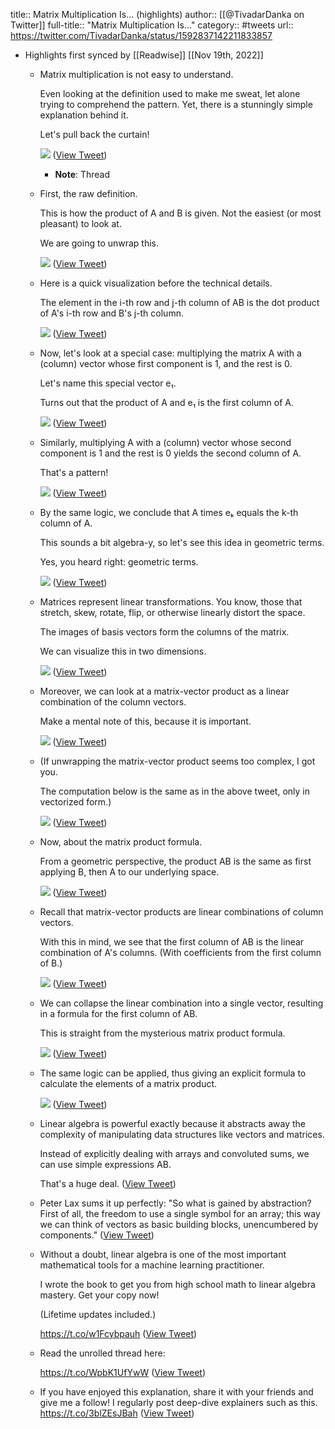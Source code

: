 title:: Matrix Multiplication Is... (highlights)
author:: [[@TivadarDanka on Twitter]]
full-title:: "Matrix Multiplication Is..."
category:: #tweets
url:: https://twitter.com/TivadarDanka/status/1592837142211833857

- Highlights first synced by [[Readwise]] [[Nov 19th, 2022]]
	- Matrix multiplication is not easy to understand.
	  
	  Even looking at the definition used to make me sweat, let alone trying to comprehend the pattern. Yet, there is a stunningly simple explanation behind it.
	  
	  Let's pull back the curtain! 
	  
	  ![](https://pbs.twimg.com/media/Fhrk8DEVIAAPQ5w.jpg) ([View Tweet](https://twitter.com/TivadarDanka/status/1592837142211833857))
		- **Note**: Thread
	- First, the raw definition.
	  
	  This is how the product of A and B is given. Not the easiest (or most pleasant) to look at.
	  
	  We are going to unwrap this. 
	  
	  ![](https://pbs.twimg.com/media/Fhrk8cnUYAEqb4i.jpg) ([View Tweet](https://twitter.com/TivadarDanka/status/1592837151472766976))
	- Here is a quick visualization before the technical details.
	  
	  The element in the i-th row and j-th column of AB is the dot product of A's i-th row and B's j-th column. 
	  
	  ![](https://pbs.twimg.com/media/Fhrk87FVEAYKRG8.png) ([View Tweet](https://twitter.com/TivadarDanka/status/1592837158624075777))
	- Now, let's look at a special case: multiplying the matrix A with a (column) vector whose first component is 1, and the rest is 0.
	  
	  Let's name this special vector e₁.
	  
	  Turns out that the product of A and e₁ is the first column of A. 
	  
	  ![](https://pbs.twimg.com/media/Fhrk9WOUYAEcFsn.png) ([View Tweet](https://twitter.com/TivadarDanka/status/1592837165452386304))
	- Similarly, multiplying A with a (column) vector whose second component is 1 and the rest is 0 yields the second column of A.
	  
	  That's a pattern! 
	  
	  ![](https://pbs.twimg.com/media/Fhrk9ufUAAEExFj.png) ([View Tweet](https://twitter.com/TivadarDanka/status/1592837171852939265))
	- By the same logic, we conclude that A times eₖ equals the k-th column of A.
	  
	  This sounds a bit algebra-y, so let's see this idea in geometric terms.
	  
	  Yes, you heard right: geometric terms. 
	  
	  ![](https://pbs.twimg.com/media/Fhrk-JQVQAAa5aM.jpg) ([View Tweet](https://twitter.com/TivadarDanka/status/1592837179482382337))
	- Matrices represent linear transformations. You know, those that stretch, skew, rotate, flip, or otherwise linearly distort the space.
	  
	  The images of basis vectors form the columns of the matrix.
	  
	  We can visualize this in two dimensions. 
	  
	  ![](https://pbs.twimg.com/media/Fhrk-iAVEAMjOZr.png) ([View Tweet](https://twitter.com/TivadarDanka/status/1592837186151251968))
	- Moreover, we can look at a matrix-vector product as a linear combination of the column vectors.
	  
	  Make a mental note of this, because it is important. 
	  
	  ![](https://pbs.twimg.com/media/Fhrk-9FUAAAIL77.jpg) ([View Tweet](https://twitter.com/TivadarDanka/status/1592837193642299392))
	- (If unwrapping the matrix-vector product seems too complex, I got you.
	  
	  The computation below is the same as in the above tweet, only in vectorized form.) 
	  
	  ![](https://pbs.twimg.com/media/Fhrk_W3VQAACBo1.png) ([View Tweet](https://twitter.com/TivadarDanka/status/1592837200621674496))
	- Now, about the matrix product formula.
	  
	  From a geometric perspective, the product AB is the same as first applying B, then A to our underlying space. 
	  
	  ![](https://pbs.twimg.com/media/Fhrk_0HUUAICVT0.png) ([View Tweet](https://twitter.com/TivadarDanka/status/1592837209769447424))
	- Recall that matrix-vector products are linear combinations of column vectors.
	  
	  With this in mind, we see that the first column of AB is the linear combination of A's columns. (With coefficients from the first column of B.) 
	  
	  ![](https://pbs.twimg.com/media/FhrlAZsVEAADEAG.jpg) ([View Tweet](https://twitter.com/TivadarDanka/status/1592837218904571904))
	- We can collapse the linear combination into a single vector, resulting in a formula for the first column of AB.
	  
	  This is straight from the mysterious matrix product formula. 
	  
	  ![](https://pbs.twimg.com/media/FhrlA3DVIAEAR7i.jpg) ([View Tweet](https://twitter.com/TivadarDanka/status/1592837226626310145))
	- The same logic can be applied, thus giving an explicit formula to calculate the elements of a matrix product. 
	  
	  ![](https://pbs.twimg.com/media/FhrlBR6VIAAj57L.jpg) ([View Tweet](https://twitter.com/TivadarDanka/status/1592837233282646016))
	- Linear algebra is powerful exactly because it abstracts away the complexity of manipulating data structures like vectors and matrices.
	  
	  Instead of explicitly dealing with arrays and convoluted sums, we can use simple expressions AB.
	  
	  That's a huge deal. ([View Tweet](https://twitter.com/TivadarDanka/status/1592837236357111809))
	- Peter Lax sums it up perfectly: "So what is gained by abstraction? First of all, the freedom to use a single symbol for an array; this way we can think of vectors as basic building blocks, unencumbered by components." ([View Tweet](https://twitter.com/TivadarDanka/status/1592837238898900992))
	- Without a doubt, linear algebra is one of the most important mathematical tools for a machine learning practitioner.
	  
	  I wrote the book to get you from high school math to linear algebra mastery. Get your copy now!
	  
	  (Lifetime updates included.)
	  
	  https://t.co/w1Fcybpauh ([View Tweet](https://twitter.com/TivadarDanka/status/1592837241344180224))
	- Read the unrolled thread here:
	  
	  https://t.co/WpbK1UfYwW ([View Tweet](https://twitter.com/TivadarDanka/status/1592837243864985600))
	- If you have enjoyed this explanation, share it with your friends and give me a follow! I regularly post deep-dive explainers such as this. https://t.co/3blZEsJBah ([View Tweet](https://twitter.com/TivadarDanka/status/1592837246448652288))
